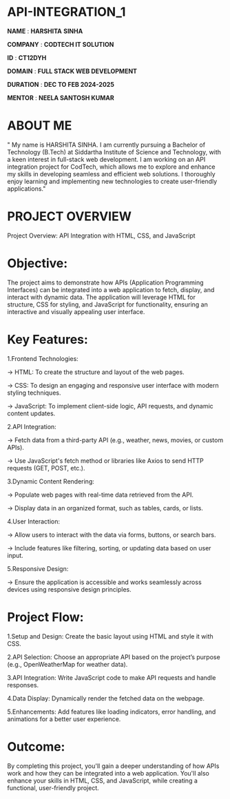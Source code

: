 # API-INTEGRATION_1
**NAME** : **HARSHITA** **SINHA**


**COMPANY** : **CODTECH IT SOLUTION**

**ID** : **CT12DYH**

**DOMAIN** : **FULL STACK WEB DEVELOPMENT**

**DURATION** : **DEC TO FEB 2024-2025**

**MENTOR** : **NEELA SANTOSH KUMAR**

# ABOUT ME
" My name is HARSHITA SINHA. I am currently pursuing a Bachelor of Technology (B.Tech) at Siddartha Institute of Science and Technology, with a keen interest in full-stack web development. I am working on an API integration project for CodTech, which allows me to explore and enhance my skills in developing seamless and efficient web solutions. I thoroughly enjoy learning and implementing new technologies to create user-friendly applications."

# PROJECT OVERVIEW
Project Overview: API Integration with HTML, CSS, and JavaScript

# Objective:

The project aims to demonstrate how APIs (Application Programming Interfaces) can be integrated into a web application to fetch, display, and interact with dynamic data. The application will leverage HTML for structure, CSS for styling, and JavaScript for functionality, ensuring an interactive and visually appealing user interface.

# Key Features:

1.Frontend Technologies:

-> HTML: To create the structure and layout of the web pages.

-> CSS: To design an engaging and responsive user interface with modern styling techniques.

-> JavaScript: To implement client-side logic, API requests, and dynamic content updates.

2.API Integration:

-> Fetch data from a third-party API (e.g., weather, news, movies, or custom APIs).

-> Use JavaScript's fetch method or libraries like Axios to send HTTP requests (GET, POST, etc.).

3.Dynamic Content Rendering:

-> Populate web pages with real-time data retrieved from the API.

-> Display data in an organized format, such as tables, cards, or lists.

4.User Interaction:

-> Allow users to interact with the data via forms, buttons, or search bars.

-> Include features like filtering, sorting, or updating data based on user input.

5.Responsive Design:

-> Ensure the application is accessible and works seamlessly across devices using responsive design principles.

# Project Flow:

1.Setup and Design: Create the basic layout using HTML and style it with CSS.

2.API Selection: Choose an appropriate API based on the project’s purpose (e.g., OpenWeatherMap for weather data).

3.API Integration: Write JavaScript code to make API requests and handle responses.

4.Data Display: Dynamically render the fetched data on the webpage.

5.Enhancements: Add features like loading indicators, error handling, and animations for a better user experience.

# Outcome:
By completing this project, you'll gain a deeper understanding of how APIs work and how they can be integrated into a web application. You'll also enhance your skills in HTML, CSS, and JavaScript, while creating a functional, user-friendly project.






